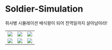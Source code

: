 # Soldier-Simulation
취사병 시뮬레이션
배식왕이 되어 전역일까지 살아남아라!

<table>
    <tr>
        <td><img src="https://user-images.githubusercontent.com/57870500/83899960-40a86e80-a794-11ea-856f-e77b44501b5d.png" /></td>
        <td><img src="https://user-images.githubusercontent.com/57870500/83897610-c1fe0200-a790-11ea-996e-a88ce07a904b.png"/></td>
        <td><img src="https://user-images.githubusercontent.com/57870500/83897602-c0ccd500-a790-11ea-962a-f8f752ab4b4c.png"/></td>
    </tr>
    <tr>
        <td><img src="https://user-images.githubusercontent.com/57870500/83897600-c0343e80-a790-11ea-9279-9e06af13dd47.png"/></td>
        <td><img src="https://user-images.githubusercontent.com/57870500/83897607-c1656b80-a790-11ea-87f0-459e2e0d64d0.png"/></td>
        <td><img src="https://user-images.githubusercontent.com/57870500/83897612-c2969880-a790-11ea-8af6-36efa59dc913.png"/></td>
    </tr>
</table>